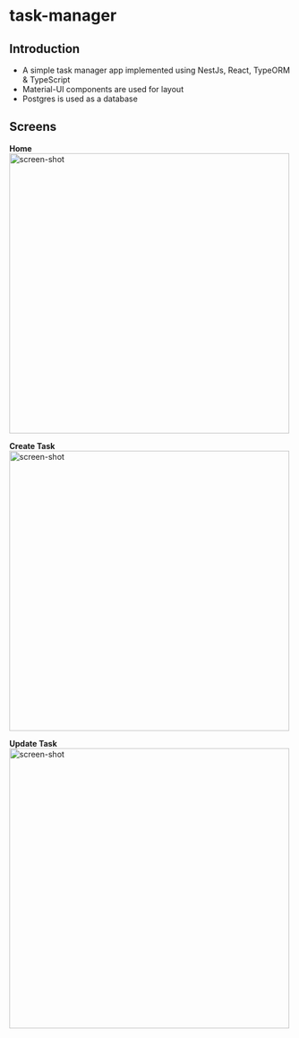 # task-manager

## Introduction
- A simple task manager app implemented using NestJs, React, TypeORM & TypeScript
- Material-UI components are used for layout
- Postgres is used as a database

## Screens

**Home** <br />
<img src="https://raw.githubusercontent.com/Nirav1210/task-manager/main/screens/home.png" alt="screen-shot" width="500"/>

**Create Task** <br />
<img src="https://raw.githubusercontent.com/Nirav1210/task-manager/main/screens/create.png" alt="screen-shot" width="500"/>

**Update Task** <br />
<img src="https://raw.githubusercontent.com/Nirav1210/task-manager/main/screens/update.png" alt="screen-shot" width="500"/>

